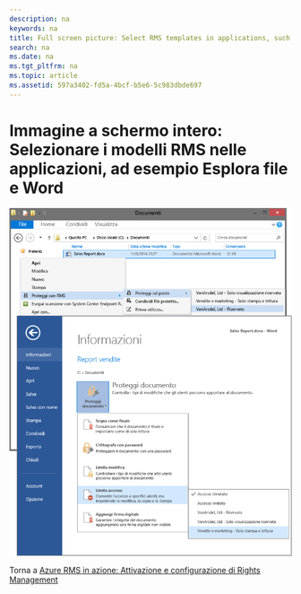 ```yaml
---
description: na
keywords: na
title: Full screen picture: Select RMS templates in applications, such as File Explorer and Word
search: na
ms.date: na
ms.tgt_pltfrm: na
ms.topic: article
ms.assetid: 597a3402-fd5a-4bcf-b5e6-5c983dbde697
---
```

# Immagine a schermo intero: Selezionare i modelli RMS nelle applicazioni, ad esempio Esplora file e Word
![](../Image/AzRMS_TemplatesPortal_ExplorerWord.png)

Torna a [Azure RMS in azione: Attivazione e configurazione di Rights Management](http://technet.microsoft.com/library/jj585026.aspx)

